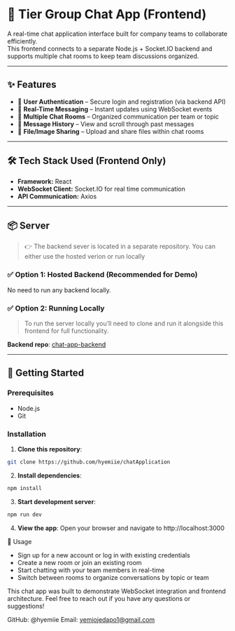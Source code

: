 # 💬 Tier Group Chat App (Frontend)

A real-time chat application interface built for company teams to collaborate efficiently.  
This frontend connects to a separate Node.js + Socket.IO backend and supports multiple chat rooms to keep team discussions organized.

---

## ✨ Features

- 🔐 **User Authentication** – Secure login and registration (via backend API)
- 💬 **Real-Time Messaging** – Instant updates using WebSocket events
- 🧩 **Multiple Chat Rooms** – Organized communication per team or topic
- 📜 **Message History** – View and scroll through past messages
- 📎  **File/Image Sharing** – Upload and share files within chat rooms

---

## 🛠️ Tech Stack Used (Frontend Only)

- **Framework:** React  
- **WebSocket Client:** Socket.IO for real time communication  
- **API Communication:** Axios

---

## 📦 Server

> 👉 The backend sever is located in a separate repository. You can either use the hosted verion or run locally
### ✅ Option 1: Hosted Backend (Recommended for Demo)

No need to run any backend locally.

### ✅ Option 2: Running Locally

> To run the server locally you’ll need to clone and run it alongside this frontend for full functionality.

**Backend repo**: [chat-app-backend](https://github.com/hyemiie/chat_server)

---

## 🚀 Getting Started

### Prerequisites

- Node.js
- Git

### Installation

1. **Clone this repository**:
```bash
git clone https://github.com/hyemiie/chatApplication
```

2. **Install dependencies**:

```bash
npm install
```

3. **Start development server**:

```bash
npm run dev
```

4. **View the app**:
Open your browser and navigate to http://localhost:3000


📱 Usage

- Sign up for a new account or log in with existing credentials
- Create a new room or join an existing room
- Start chatting with your team members in real-time
- Switch between rooms to organize conversations by topic or team


This chat app was built to demonstrate WebSocket integration and frontend architecture. Feel free to reach out if you have any questions or suggestions!

GitHub: @hyemiie
Email: yemiojedapo1@gmail.com
